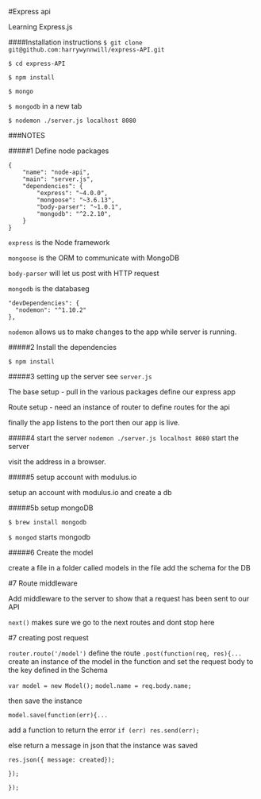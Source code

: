 


#Express api



Learning Express.js

####Installation instructions
`$ git clone git@github.com:harrywynnwill/express-API.git`

`$ cd express-API`

`$ npm install`

`$ mongo`

`$ mongodb` in a new tab

`$ nodemon ./server.js localhost 8080` 

###NOTES

#####1 Define node packages

```
{
    "name": "node-api",
    "main": "server.js",
    "dependencies": {
        "express": "~4.0.0",
        "mongoose": "~3.6.13",
        "body-parser": "~1.0.1",
        "mongodb": "^2.2.10",
    }
}
```

`express` is the Node framework

`mongoose` is the ORM to communicate with MongoDB

`body-parser` will let us post with HTTP request

`mongodb` is the databaseg

```
"devDependencies": {
  "nodemon": "^1.10.2"
},
```

`nodemon` allows us to make changes to the app while server is running.

#####2 Install the dependencies

`$ npm install`

#####3 setting up the server
see `server.js`

The base setup - pull in the various packages define our express app

Route setup - need an instance of router to define routes for the api

finally the app listens to the port then our app is live.

#####4 start the server
`nodemon ./server.js localhost 8080` start the server

visit the address in a browser.

#####5 setup account with modulus.io

setup an account with modulus.io and create a db

#####5b setup mongoDB

`$ brew install mongodb`

`$ mongod` starts mongodb


#####6 Create the model

create a file in a folder called models
in the file add the schema for the DB

#7 Route middleware

Add middleware to the server to show that a request has been sent to our API

`next()` makes sure we go to the next routes and dont stop here

#7 creating post request

`router.route('/model')` define the route
`.post(function(req, res){...` create an instance of the model in the function and set the request body to the key defined in the Schema

`var model = new Model();`
`model.name = req.body.name;`

then save the instance

`model.save(function(err){...`

add a function to return the error
`if (err) res.send(err);`

else return a message in json that the instance was saved

`res.json({ message: created});`

`});`

`});`
